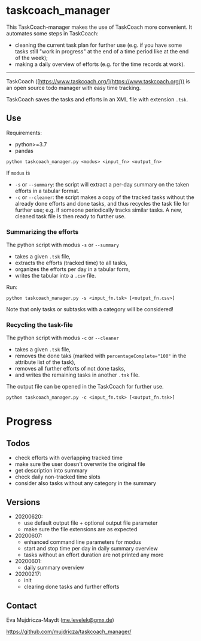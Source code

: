 # taskcoach_manager
This TaskCoach-manager makes the use of TaskCoach more convenient. It automates some steps in TaskCoach:
 - cleaning the current task plan for further use (e.g. if you have some tasks still "work in progress" at the end of a time period like at the end of the week);
 - making a daily overview of efforts (e.g. for the time records at work).
 
 ---


TaskCoach ([https://www.taskcoach.org/](https://www.taskcoach.org/)) is an open source todo manager with easy time tracking.

TaskCoach saves the tasks and efforts in an XML file with extension `.tsk`. 


## Use

Requirements:
- python>=3.7
- pandas


```
python taskcoach_manager.py <modus> <input_fn> <output_fn>
```
If `modus` is
* `-s` or `--summary`: the script will extract a per-day summary on the taken efforts in a tabular format.
* `-c` or `--cleaner`: the script makes a copy of the tracked tasks without the already done efforts and done tasks, and thus recycles the task file for further use; e.g. if someone periodically tracks similar tasks. A new, cleaned task file is then ready to further use.

### Summarizing the efforts

The python script with modus `-s` or `--summary`
- takes a given `.tsk` file,
- extracts the efforts (tracked time) to all tasks,
- organizes the efforts per day in a tabular form,
- writes the tabular into a `.csv` file.

Run:
```
python taskcoach_manager.py -s <input_fn.tsk> [<output_fn.csv>]
```

Note that only tasks or subtasks with a category will be considered!

### Recycling the task-file

The python script with modus `-c` or `--cleaner`
- takes a given `.tsk` file, 
- removes the done taks (marked with `percentageComplete="100"` in the attribute list of the task),
- removes all further efforts of not done tasks, 
- and writes the remaining tasks in another `.tsk` file.

The output file can be opened in the TaskCoach for further use.

```
python taskcoach_manager.py -c <input_fn.tsk> [<output_fn.tsk>]
```

# Progress

## Todos

* check efforts with overlapping tracked time 
* make sure the user doesn't overwrite the original file
* get description into summary
* check daily non-tracked time slots 
* consider also tasks without any category in the summary


## Versions

- 20200620:
  * use default output file + optional output file parameter
  * make sure the file extensions are as expected
- 20200607:
  * enhanced command line parameters for modus
  * start and stop time per day in daily summary overview
  * tasks without an effort duration are not printed any more
- 20200601:
  * daily summary overview
- 20200217: 
  * init
  * clearing done tasks and further efforts
 
## Contact

Eva Mujdricza-Maydt (me.levelek@gmx.de)

https://github.com/mujdricza/taskcoach_manager/

